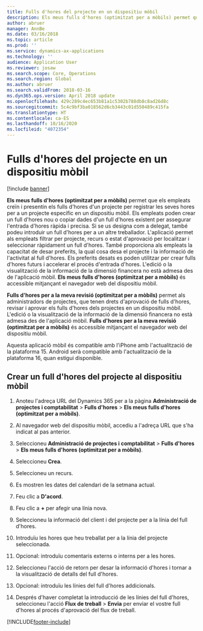 ```yaml
---
title: Fulls d'hores del projecte en un dispositiu mòbil
description: Els meus fulls d'hores (optimitzat per a mòbils) permet que els empleats creïn i presentin els fulls d'hores d'un projecte per registrar les seves hores per a un projecte específic en un dispositiu mòbil.
author: abruer
manager: AnnBe
ms.date: 03/16/2018
ms.topic: article
ms.prod: ''
ms.service: dynamics-ax-applications
ms.technology: ''
audience: Application User
ms.reviewer: josaw
ms.search.scope: Core, Operations
ms.search.region: Global
ms.author: abruer
ms.search.validFrom: 2018-03-16
ms.dyn365.ops.version: April 2018 update
ms.openlocfilehash: 429c289c4ec653b81a1c5302b788db8c8ad26d8c
ms.sourcegitcommit: 5c4c9bf3ba018562d6cb3443c01d550489c415fa
ms.translationtype: HT
ms.contentlocale: ca-ES
ms.lasthandoff: 10/16/2020
ms.locfileid: "4072354"
---
```

# <a name="project-timesheets-on-a-mobile-device"></a>Fulls d'hores del projecte en un dispositiu mòbil

[!include [banner](../includes/banner.md)]

**Els meus fulls d'hores (optimitzat per a mòbils)** permet que els empleats creïn i presentin els fulls d'hores d'un projecte per registrar les seves hores per a un projecte específic en un dispositiu mòbil. Els empleats poden crear un full d'hores nou o copiar dades d'un full d'hores existent per assegurar l'entrada d'hores ràpida i precisa. Si se us designa com a delegat, també podeu introduir un full d'hores per a un altre treballador. L'aplicació permet als empleats filtrar per projecte, recurs o estat d'aprovació per localitzar i seleccionar ràpidament un full d'hores. També proporciona als empleats la capacitat de desar preferits, la qual cosa desa el projecte i la informació de l'activitat al full d'hores. Els preferits desats es poden utilitzar per crear fulls d'hores futurs i accelerar el procés d'entrada d'hores. L'edició o la visualització de la informació de la dimensió financera no està admesa des de l'aplicació mòbil. **Els meus fulls d'hores (optimitzat per a mòbils)** és accessible mitjançant el navegador web del dispositiu mòbil.

**Fulls d'hores per a la meva revisió (optimitzat per a mòbils)** permet als administradors de projectes, que tenen drets d'aprovació de fulls d'hores, revisar i aprovar els fulls d'hores dels projectes en un dispositiu mòbil. L'edició o la visualització de la informació de la dimensió financera no està admesa des de l'aplicació mòbil. **Fulls d'hores per a la meva revisió (optimitzat per a mòbils)** és accessible mitjançant el navegador web del dispositiu mòbil.

Aquesta aplicació mòbil és compatible amb l'iPhone amb l'actualització de la plataforma 15.
Android serà compatible amb l'actualització de la plataforma 16, quan estigui disponible.

## <a name="create-a-project-timesheet-on-your-mobile-device"></a>Crear un full d'hores del projecte al dispositiu mòbil

1.  Anoteu l'adreça URL del Dynamics 365 per a la pàgina **Administració de projectes i comptabilitat** \> **Fulls d'hores** \> **Els meus fulls d'hores (optimitzat per a mòbils)**.

2.  Al navegador web del dispositiu mòbil, accediu a l'adreça URL que s'ha indicat al pas anterior.
 
3.  Seleccioneu **Administració de projectes i comptabilitat** \> **Fulls d'hores** \> **Els meus fulls d'hores (optimitzat per a mòbils)**.

4.  Seleccioneu **Crea**.

5.  Seleccioneu un recurs.

6.  Es mostren les dates del calendari de la setmana actual.

7.  Feu clic a **D'acord**.

8.  Feu clic a **+** per afegir una línia nova.

9.  Seleccioneu la informació del client i del projecte per a la línia del full d'hores.

10. Introduïu les hores que heu treballat per a la línia del projecte seleccionada.

11. Opcional: introduïu comentaris externs o interns per a les hores.

12. Seleccioneu l'acció de retorn per desar la informació d'hores i tornar a la visualització de detalls del full d'hores.

13. Opcional: introduïu les línies del full d'hores addicionals.

14. Després d'haver completat la introducció de les línies del full d'hores, seleccioneu l'acció **Flux de treball** \> **Envia** per enviar el vostre full d'hores al procés d'aprovació del flux de treball.


[!INCLUDE[footer-include](../includes/footer-banner.md)]